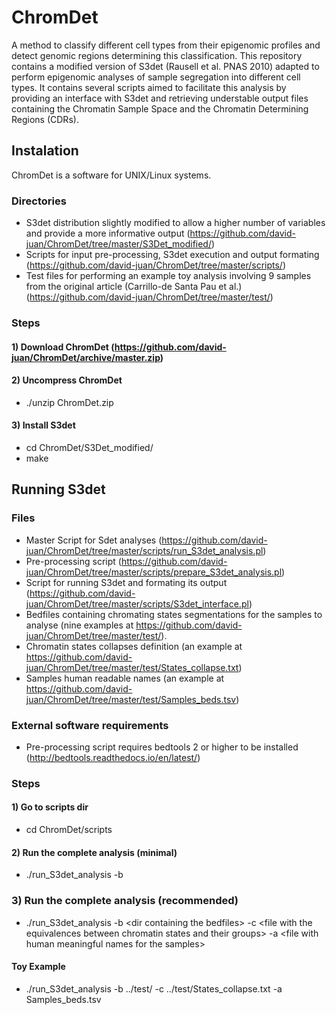 # ChromDet
A method to classify different cell types from their epigenomic profiles and detect genomic regions determining this classification.
This repository contains a modified version of S3det (Rausell et al. PNAS 2010) adapted to perform epigenomic analyses of sample segregation into different cell types. It contains several scripts aimed to facilitate this analysis by providing an interface with S3det and retrieving understable output files containing the Chromatin Sample Space and the Chromatin Determining Regions (CDRs).

## Instalation

ChromDet is a software for UNIX/Linux systems.

### Directories

-  S3det distribution slightly modified to allow a higher number of variables and provide a more informative output (https://github.com/david-juan/ChromDet/tree/master/S3Det_modified/)
-  Scripts for input pre-processing, S3det execution and output formating (https://github.com/david-juan/ChromDet/tree/master/scripts/)
-  Test files for performing an example toy analysis involving 9 samples from the original article (Carrillo-de Santa Pau et al.) (https://github.com/david-juan/ChromDet/tree/master/test/)

### Steps

#### 1) Download ChromDet (https://github.com/david-juan/ChromDet/archive/master.zip)

#### 2) Uncompress ChromDet
-  ./unzip ChromDet.zip

#### 3) Install S3det
-  cd ChromDet/S3Det_modified/
-  make

## Running S3det

### Files

-  Master Script for Sdet analyses (https://github.com/david-juan/ChromDet/tree/master/scripts/run_S3det_analysis.pl)
-  Pre-processing script (https://github.com/david-juan/ChromDet/tree/master/scripts/prepare_S3det_analysis.pl)
-  Script for running S3det and formating its output (https://github.com/david-juan/ChromDet/tree/master/scripts/S3det_interface.pl)
-  Bedfiles containing chromating states segmentations for the samples to analyse (nine examples at https://github.com/david-juan/ChromDet/tree/master/test/).
-  Chromatin states collapses definition (an example at https://github.com/david-juan/ChromDet/tree/master/test/States_collapse.txt)
-  Samples human readable names (an example at https://github.com/david-juan/ChromDet/tree/master/test/Samples_beds.tsv)

### External software requirements

-  Pre-processing script requires bedtools 2 or higher to be installed (http://bedtools.readthedocs.io/en/latest/)

### Steps

#### 1) Go to scripts dir

-  cd ChromDet/scripts

#### 2) Run the complete analysis (minimal)

-  ./run_S3det_analysis -b <dir containing the bedfiles>

### 3) Run the complete analysis (recommended)

- ./run_S3det_analysis -b \<dir containing the bedfiles\> -c \<file with the equivalences between chromatin states and their groups\> -a \<file with human meaningful names for the samples\>

#### Toy Example

-  ./run_S3det_analysis -b ../test/ -c ../test/States_collapse.txt -a Samples_beds.tsv
